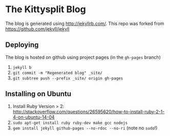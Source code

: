 # The Kittysplit Blog

The blog is generated using http://jekyllrb.com/. This repo was forked from https://github.com/jekyll/jekyll

## Deploying
The blog is hosted on github using project pages (in the `gh-pages` branch)

1. `jekyll b`
2. `git commit -m "Regenerated blog" _site/`
3. `git subtree push --prefix _site/ origin gh-pages`

## Installing on Ubuntu
1. Install Ruby Version > 2: http://stackoverflow.com/questions/26595620/how-to-install-ruby-2-1-4-on-ubuntu-14-04
1. `sudo apt-get install ruby ruby-dev make gcc nodejs`
2. `gem install jekyll github-pages --no-rdoc --no-ri` (note no `sudo`!)

